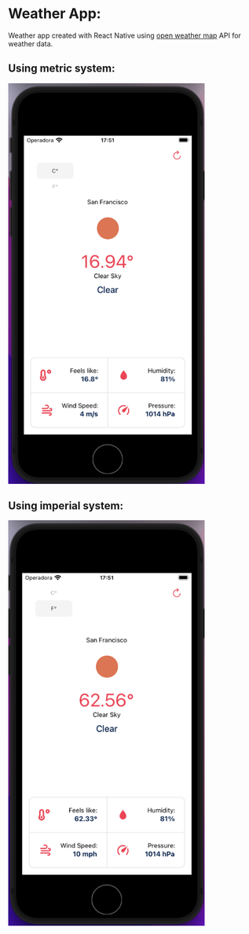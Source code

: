 # Weather App:
Weather app created with React Native using <a href="https://openweathermap.org">open weather map</a> API for weather data.


## Using metric system:

<img alt="screenshot-2" src="assets/screen1.png" width=400>&nbsp;

## Using imperial system:

<img alt="screenshot-2" src="assets/screen2.png" width=400>&nbsp;






